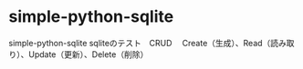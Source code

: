# simple-python-sqlite
simple-python-sqlite sqliteのテスト　CRUD　 Create（生成）、Read（読み取り）、Update（更新）、Delete（削除）
